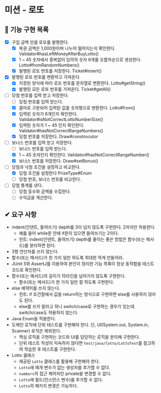 # 미션 - 로또
## 🚧 기능 구현 목록
- [x] 구입 금액 만큼 로또를 발행한다.
  - [x] 복권 금액은 1,000원이며 나누어 떨어지는지 확인한다. Validator#hasLeftMoneyAfterBuyLotto()
  - [x] 1 ~ 45 숫자에서 중복없이 임의의 숫자 6개를 오름차순으로 생성한다. Lotto#fromRandomNumbers()
  - [x] 발행된 로또 번호를 저장한다. Ticket#insert()
- [x] 발행된 로또 번호를 변환하고 가져온다.
  - [x] 지정된 양식에 따라 로또 번호를 문자열로 변환한다. Lotto#getString()
  - [x] 발행된 모든 로또 번호를 가져온다. Ticket#getAll()
- [ ] 당첨 번호를 입력 받고 저장한다.
  - [ ] 당첨 번호를 입력 받는다.
  - [x] 콤마로 구분되어 입력된 값을 숫자형으로 변환한다. Lotto#from()
  - [x] 입력된 숫자가 6개인지 확인한다. Validator#isNotCorrectLottoNumberSize()
  - [x] 입력된 숫자가 1 ~ 45 인지 확인한다. Validator#hasNotCorrectRangeNumbers()
  - [x] 당첨 번호를 저장한다. Draw#constrocutor
- [ ] 보너스 번호를 입력 받고 저장한다.
  - [ ] 보너스 번호를 입력 받는다.
  - [x] 1 ~ 45 숫자인지 확인한다. Validator#hasNotCorrectRangeNumber()
  - [x] 보너스 번호를 저장한다. Draw#setBonus()
- [ ] 당첨과 낙첨 조건을 설정하고 비교한다.
  - [x] 당첨 조건을 설정한다 PrizeType#Enum
  - [ ] 당첨 번호, 보너스 번호를 비교한다.
- [ ] 당첨 통계를 낸다.
  - [ ] 당첨 등수와 금액을 수집한다.
  - [ ] 수익금을 계산한다.

## ✔ 요구 사항
- indent(인덴트, 들여쓰기) depth를 3이 넘지 않도록 구현한다. 2까지만 허용한다.
  - 예를 들어 while문 안에 if문이 있으면 들여쓰기는 2이다.
  - 힌트: indent(인덴트, 들여쓰기) depth를 줄이는 좋은 방법은 함수(또는 메서드)를 분리하면 된다.
- 3항 연산자를 쓰지 않는다.
- 함수(또는 메서드)가 한 가지 일만 하도록 최대한 작게 만들어라.
- JUnit 5와 AssertJ를 이용하여 본인이 정리한 기능 목록이 정상 동작함을 테스트 코드로 확인한다.
- 함수(또는 메서드)의 길이가 15라인을 넘어가지 않도록 구현한다.
  - 함수(또는 메서드)가 한 가지 일만 잘 하도록 구현한다.
- else 예약어를 쓰지 않는다.
  - 힌트: if 조건절에서 값을 return하는 방식으로 구현하면 else를 사용하지 않아도 된다.
  - else를 쓰지 말라고 하니 switch/case로 구현하는 경우가 있는데 switch/case도 허용하지 않는다.
- Java Enum을 적용한다.
- 도메인 로직에 단위 테스트를 구현해야 한다. 단, UI(System.out, System.in, Scanner) 로직은 제외한다.
  - 핵심 로직을 구현하는 코드와 UI를 담당하는 로직을 분리해 구현한다.
  - 단위 테스트 작성이 익숙하지 않다면 `test/java/lotto/LottoTest`를 참고하여 학습한 후 테스트를 구현한다.
- Lotto 클래스
  - 제공된 `Lotto` 클래스를 활용해 구현해야 한다.
  - `Lotto`에 매개 변수가 없는 생성자를 추가할 수 없다.
  - `numbers`의 접근 제어자인 private을 변경할 수 없다.
  - `Lotto`에 필드(인스턴스 변수)를 추가할 수 없다.
  - `Lotto`의 패키지 변경은 가능하다.
